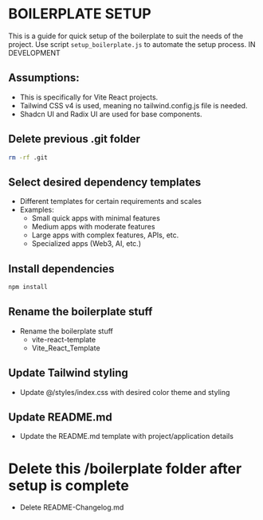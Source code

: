 # BOILERPLATE SETUP
This is a guide for quick setup of the boilerplate to suit the needs of the project.
Use script `setup_boilerplate.js` to automate the setup process.
IN DEVELOPMENT

## Assumptions:
- This is specifically for Vite React projects.
- Tailwind CSS v4 is used, meaning no tailwind.config.js file is needed.
- Shadcn UI and Radix UI are used for base components.

## Delete previous .git folder
```bash
rm -rf .git
```

## Select desired dependency templates
- Different templates for certain requirements and scales
- Examples:
    - Small quick apps with minimal features
    - Medium apps with moderate features
    - Large apps with complex features, APIs, etc.
    - Specialized apps (Web3, AI, etc.)


## Install dependencies
```bash
npm install
```

## Rename the boilerplate stuff
- Rename the boilerplate stuff
    - vite-react-template
    - Vite_React_Template

## Update Tailwind styling
- Update @/styles/index.css with desired color theme and styling

## Update README.md
- Update the README.md template with project/application details



# Delete this /boilerplate folder after setup is complete
- Delete README-Changelog.md